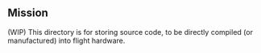 ## Mission

(WIP) This directory is for storing source code, to be directly compiled (or manufactured) into flight hardware.

